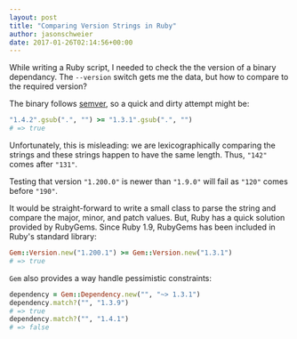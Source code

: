 ```yaml
---
layout: post
title: "Comparing Version Strings in Ruby"
author: jasonschweier
date: 2017-01-26T02:14:56+00:00
---
```


While writing a Ruby script, I needed to check the the version of a binary dependancy. The `--version` switch gets me the data, but how to compare to the required version?

The binary follows [semver](http://semver.org/), so a quick and dirty attempt might be:

```ruby
"1.4.2".gsub(".", "") >= "1.3.1".gsub(".", "")
# => true
```

Unfortunately, this is misleading: we are lexicographically comparing the strings and these strings happen to have the same length. Thus, `"142"` comes after `"131"`.

Testing that version `"1.200.0"` is newer than `"1.9.0"` will fail as `"120"` comes before `"190"`.

It would be straight-forward to write a small class to parse the string and compare the major, minor, and patch values. But, Ruby has a quick solution provided by RubyGems. Since Ruby 1.9, RubyGems has been included in Ruby's standard library:

```ruby
Gem::Version.new("1.200.1") >= Gem::Version.new("1.3.1")
# => true
```

`Gem` also provides a way handle pessimistic constraints:

```ruby
dependency = Gem::Dependency.new("", "~> 1.3.1")
dependency.match?("", "1.3.9")
# => true
dependency.match?("", "1.4.1")
# => false
```

